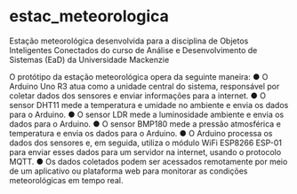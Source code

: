 # estac_meteorologica
Estação meteorológica desenvolvida para a disciplina de Objetos Inteligentes Conectados do curso de Análise e Desenvolvimento de Sistemas (EaD) da Universidade Mackenzie

O protótipo da estação meteorológica opera da seguinte maneira:
●	O Arduino Uno R3 atua como a unidade central do sistema, responsável por coletar dados dos sensores e enviar informações para a internet.
●	O sensor DHT11 mede a temperatura e umidade no ambiente e envia os dados para o Arduino.
●	O sensor LDR mede a luminosidade ambiente e envia os dados para o Arduino.
●	O sensor BMP180 mede a pressão atmosférica e temperatura e envia os dados para o Arduino.
●	O Arduino processa os dados dos sensores e, em seguida, utiliza o módulo WiFi ESP8266 ESP-01 para enviar esses dados para um servidor na internet, usando o protocolo MQTT.
●	Os dados coletados podem ser acessados remotamente por meio de um aplicativo ou plataforma web para monitorar as condições meteorológicas em tempo real.
